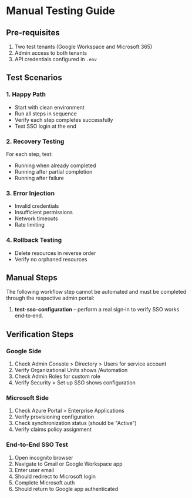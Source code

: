 # Manual Testing Guide

## Pre-requisites

1. Two test tenants (Google Workspace and Microsoft 365)
2. Admin access to both tenants
3. API credentials configured in `.env`

## Test Scenarios

### 1. Happy Path

- Start with clean environment
- Run all steps in sequence
- Verify each step completes successfully
- Test SSO login at the end

### 2. Recovery Testing

For each step, test:

- Running when already completed
- Running after partial completion
- Running after failure

### 3. Error Injection

- Invalid credentials
- Insufficient permissions
- Network timeouts
- Rate limiting

### 4. Rollback Testing

- Delete resources in reverse order
- Verify no orphaned resources

## Manual Steps

The following workflow step cannot be automated and must be completed through the respective admin portal:

1. **test-sso-configuration** – perform a real sign‑in to verify SSO works end‑to‑end.

## Verification Steps

### Google Side

1. Check Admin Console > Directory > Users for service account
2. Verify Organizational Units shows /Automation
3. Check Admin Roles for custom role
4. Verify Security > Set up SSO shows configuration

### Microsoft Side

1. Check Azure Portal > Enterprise Applications
2. Verify provisioning configuration
3. Check synchronization status (should be "Active")
4. Verify claims policy assignment

### End-to-End SSO Test

1. Open incognito browser
2. Navigate to Gmail or Google Workspace app
3. Enter user email
4. Should redirect to Microsoft login
5. Complete Microsoft auth
6. Should return to Google app authenticated
